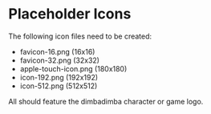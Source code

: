    # Placeholder Icons
   
   The following icon files need to be created:
   - favicon-16.png (16x16)
   - favicon-32.png (32x32)
   - apple-touch-icon.png (180x180)
   - icon-192.png (192x192)
   - icon-512.png (512x512)
   
   All should feature the dimbadimba character or game logo.
